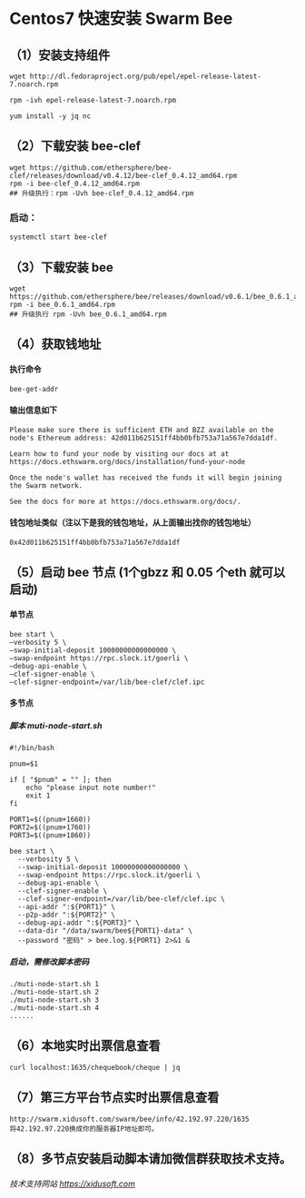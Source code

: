 
# Centos7 快速安装 Swarm Bee

## （1）安装支持组件
```
wget http://dl.fedoraproject.org/pub/epel/epel-release-latest-7.noarch.rpm

rpm -ivh epel-release-latest-7.noarch.rpm

yum install -y jq nc
```

## （2）下载安装 bee-clef
```
wget https://github.com/ethersphere/bee-clef/releases/download/v0.4.12/bee-clef_0.4.12_amd64.rpm
rpm -i bee-clef_0.4.12_amd64.rpm
## 升级执行：rpm -Uvh bee-clef_0.4.12_amd64.rpm
```
### 启动：
```
systemctl start bee-clef
```
## （3）下载安装 bee
```
wget https://github.com/ethersphere/bee/releases/download/v0.6.1/bee_0.6.1_amd64.rpm
rpm -i bee_0.6.1_amd64.rpm
## 升级执行 rpm -Uvh bee_0.6.1_amd64.rpm
```

## （4）获取钱地址
#### 执行命令
`bee-get-addr`

#### 输出信息如下
```
Please make sure there is sufficient ETH and BZZ available on the node's Ethereum address: 42d011b625151ff4bb0bfb753a71a567e7dda1df.

Learn how to fund your node by visiting our docs at at https://docs.ethswarm.org/docs/installation/fund-your-node

Once the node's wallet has received the funds it will begin joining the Swarm network.

See the docs for more at https://docs.ethswarm.org/docs/.
```
#### 钱包地址类似（注以下是我的钱包地址，从上面输出找你的钱包地址）
`0x42d011b625151ff4bb0bfb753a71a567e7dda1df`

## （5）启动 bee 节点 (1个gbzz 和 0.05 个eth 就可以启动)
#### 单节点
```
bee start \
–verbosity 5 \
–swap-initial-deposit 10000000000000000 \
–swap-endpoint https://rpc.slock.it/goerli \
–debug-api-enable \
–clef-signer-enable \
–clef-signer-endpoint=/var/lib/bee-clef/clef.ipc
```
#### 多节点
##### 脚本 muti-node-start.sh
```
#!/bin/bash

pnum=$1

if [ "$pnum" = "" ]; then
    echo "please input note number!"
    exit 1
fi

PORT1=$((pnum+1660))
PORT2=$((pnum+1760))
PORT3=$((pnum+1860))

bee start \
  --verbosity 5 \
  --swap-initial-deposit 10000000000000000 \
  --swap-endpoint https://rpc.slock.it/goerli \
  --debug-api-enable \
  --clef-signer-enable \
  --clef-signer-endpoint=/var/lib/bee-clef/clef.ipc \
  --api-addr ":${PORT1}" \
  --p2p-addr ":${PORT2}" \
  --debug-api-addr ":${PORT3}" \
  --data-dir "/data/swarm/bee${PORT1}-data" \
  --password "密码" > bee.log.${PORT1} 2>&1 &
```

##### 启动，需修改脚本密码
```
./muti-node-start.sh 1
./muti-node-start.sh 2
./muti-node-start.sh 3
./muti-node-start.sh 4
......
```

## （6）本地实时出票信息查看
`curl localhost:1635/chequebook/cheque | jq`

## （7）第三方平台节点实时出票信息查看
```
http://swarm.xidusoft.com/swarm/bee/info/42.192.97.220/1635
将42.192.97.220换成你的服务器IP地址即可。
```
## （8）多节点安装启动脚本请加微信群获取技术支持。

###### 技术支持网站 https://xidusoft.com
